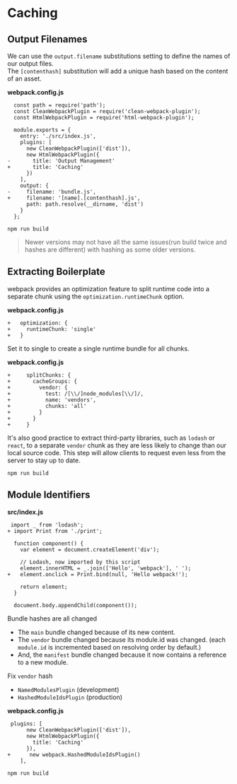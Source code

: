 # Caching

## Output Filenames
We can use the `output.filename` substitutions setting to define the names of our output files.  
The `[contenthash]` substitution will add a unique hash based on the content of an asset.

**webpack.config.js**
```
  const path = require('path');
  const CleanWebpackPlugin = require('clean-webpack-plugin');
  const HtmlWebpackPlugin = require('html-webpack-plugin');

  module.exports = {
    entry: './src/index.js',
    plugins: [
      new CleanWebpackPlugin(['dist']),
      new HtmlWebpackPlugin({
-       title: 'Output Management'
+       title: 'Caching'
      })
    ],
    output: {
-     filename: 'bundle.js',
+     filename: '[name].[contenthash].js',
      path: path.resolve(__dirname, 'dist')
    }
  };
```
```
npm run build
```
> Newer versions may not have all the same issues(run build twice and hashes are different) with 
hashing as some older versions.

## Extracting Boilerplate
webpack provides an optimization feature to split runtime code into a separate chunk using the 
`optimization.runtimeChunk` option.
 
**webpack.config.js**
```
+   optimization: {
+     runtimeChunk: 'single'
+   }
```
Set it to single to create a single runtime bundle for all chunks.

**webpack.config.js**
```
+     splitChunks: {
+       cacheGroups: {
+         vendor: {
+           test: /[\\/]node_modules[\\/]/,
+           name: 'vendors',
+           chunks: 'all'
+         }
+       }
+     }
```
It's also good practice to extract third-party libraries, such as `lodash` or `react`, to a separate 
`vendor` chunk as they are less likely to change than our local source code. This step will allow 
clients to request even less from the server to stay up to date.
```
npm run build
```

## Module Identifiers
**src/index.js**
```
 import _ from 'lodash';
+ import Print from './print';

  function component() {
    var element = document.createElement('div');

    // Lodash, now imported by this script
    element.innerHTML = _.join(['Hello', 'webpack'], ' ');
+   element.onclick = Print.bind(null, 'Hello webpack!');

    return element;
  }

  document.body.appendChild(component());
```
Bundle hashes are all changed
- The `main` bundle changed because of its new content.
- The `vendor` bundle changed because its module.id was changed.
(each `module.id` is incremented based on resolving order by default.)
- And, the `manifest` bundle changed because it now contains a reference to a new module.

Fix `vendor` hash
- `NamedModulesPlugin` (development)
- `HashedModuleIdsPlugin` (production)

**webpack.config.js**
```
 plugins: [
      new CleanWebpackPlugin(['dist']),
      new HtmlWebpackPlugin({
        title: 'Caching'
      }),
+      new webpack.HashedModuleIdsPlugin()
    ],
```
```
npm run build
```
